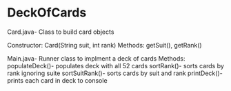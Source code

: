 # DeckOfCards
Card.java- Class to build card objects

Constructor: Card(String suit, int rank)
Methods: getSuit(), getRank()


Main.java- Runner class to implment a deck of cards
Methods:
populateDeck()- populates deck with all 52 cards
sortRank()- sorts cards by rank ignoring suite
sortSuitRank()- sorts cards by suit and rank
printDeck()- prints each card in deck to console
